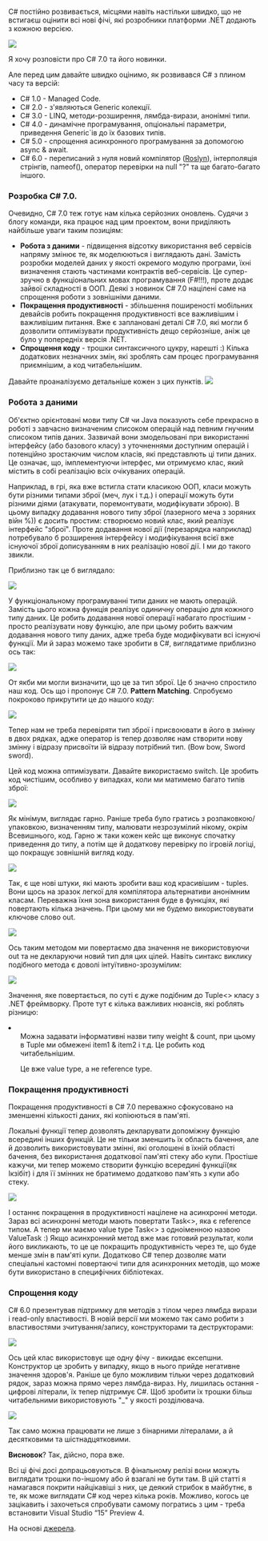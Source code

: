 ﻿C# постійно розвивається, місцями навіть настільки швидко, що не встигаєш оцінити всі нові фічі, які розробники платформи .NET додають з кожною версією. 

<img src="https://tproger2.azureedge.net/wp-content/uploads/2016/11/sharp-min.png"/>

Я хочу розповісти про C# 7.0 та його новинки. 

Але перед цим давайте швидко оцінимо, як розвивався C# з плином часу та версій:

<ul>
<li>C# 1.0 - Managed Code.</li>
<li>C# 2.0 - з'являються Generic колекції.</li>
<li>C# 3.0 - LINQ, методи-розширення, лямбда-вирази, анонімні типи.</li>
<li>C# 4.0 - динамічне програмування, опціональні параметри, приведення Generic`ів до їх базових типів.</li>
<li>C# 5.0 - спрощення асинхронного програмування за допомогою async & await.</li>
<li>C# 6.0 - переписаний з нуля новий компілятор (<a target = "_blank" href = "https://github.com/dotnet/roslyn">Roslyn</a>), інтерполяція 
стрінгів, nameof(), оператор перевірки на null "?" та ще багато-багато іншого.</li>
</ul>

### Розробка C# 7.0.

Очевидно, C# 7.0 теж готує нам кілька серйозних оновлень. Судячи з блогу команди, яка працює над цим проектом, вони приділяють найбільше уваги таким позиціям:
<ul>
<li><b>Робота з даними</b> - підвищення відсотку використання веб сервісів напряму змінює те, як моделюються і виглядають дані. Замість розробки моделей даних у якості окремого модулю програми, їхні визначення стають частинами контрактів веб-сервісів. Це супер-зручно в функціональних мовах програмування (F#!!!), проте додає зайвої складності в ООП. Деякі з новинок C# 7.0 націлені саме на спрощення роботи з зовнішніми даними.</li>
<li><b>Покращення продуктивності</b> - збільшення поширеності мобільних девайсів робить покращення продуктивності все важливішим і важливішим питання. Вже є заплановані деталі C# 7.0, які могли б дозволити оптимізувати продуктивність дещо серйозніше, аніж це було у попередніх версія .NET. </li>

<li><b>Спрощення коду</b> - трошки синтаксичного цукру, нарешті :) Кілька додаткових незначних змін, які зроблять сам процес програмування приємнішим, а код читабельнішим.</li>
</ul> 
Давайте проаналізуємо детальніше кожен з цих пунктів.

<img src = "https://media.giphy.com/media/iEivb6DyFoJJm/giphy-facebook_s.jpg">


### Робота з даними

Об'єктно орієнтовані мови типу C# чи Java показують себе прекрасно в роботі з завчасно визначеним списоком операцій над певним гнучним списоком типів даних. Зазвичай вони змодельовані при використанні інтерфейсу (або базового класу) з уточненнями доступним операцій і потенційно зростаючим числом класів, які представлють ці типи даних. Це означає, що, імплементуючи інтерфес, ми отримуємо клас, який містить в собі реалізацію всіх очікуваних операцій. 

Наприклад, в грі, яка вже встигла стати класикою ООП, класи можуть бути різними типами зброї (меч, лук і т.д.) і операції можуть бути різними діями (атакувати, поремонтувати, модифікувати зброю). В цьому випадку додавання нового типу зброї (лазерного меча з зоряних війн %)) є досить простим: створюємо новий клас, який реалізує інтерфейс "зброї". Проте додавання нової дії (перезарядка наприклад) потребувало б розширення інтерфейсу і модифікування всієї вже існуючої зброї дописуванням в них реалізацію нової дії. І ми до такого звикли. 

Приблизно так це б виглядало:

<img src = "http://joxi.ru/Vm6zNKJCJWEGmZ.png"/>

У функціональному програмуванні типи даних не мають операцій. Замість цього кожна функція реалізує одиничну операцію для кожного типу даних. Це робить додавання нової операції набагато простішим - просто реалізувати нову функцію, але при цьому робить важчим додавання нового типу даних, адже треба буде модифікувати всі існуючі функції. Ми й зараз можемо таке зробити в C#, виглядатиме приблизно ось так:

<img src = "http://joxi.ru/KAxX1pPCOGQvA8.png">

От якби ми могли визначити, що це за тип зброї. Це б значно спростило наш код. Ось що і пропонує C# 7.0.
<b>Pattern Matching</b>.
Спробуємо покроково прикрутити це до нашого коду:

<img src = "http://joxi.ru/MAjJ6dPt93GOAe.png"/>

Тепер нам не треба перевіряти тип зброї і присвоювати в його в змінну в двох рядках, адже оператор is тепер дозволяє нам створити нову змінну і відразу присвоїти їй відразу потрібний тип. (Bow bow, Sword sword). 

Цей код можна оптимізувати. Давайте використаємо switch. Це зробить код чистішим, особливо у випадках, коли ми матимемо багато типів зброї:

<img src = "http://joxi.ru/82QMwjnH0agO2d.png"/>

Як мінімум, виглядає гарно. Раніше треба було гратись з розпаковкою/упаковкою, визначенням типу, малювати незрозумілий нікому, окрім Всевишнього, код. 
Гарно ж таки кожен кейс ще виконує спочатку приведення до типу, а потім ще й додаткову перевірку по ігровій логіці, що покращує зовнішній вигляд коду.

<img src = "https://i.imgflip.com/1hferb.jpg"/>

Так, є ще нові штуки, які мають зробити ваш код красивішим - tuples. Вони щось на зразок легкої для компілятора альтернативи анонімним класам. Переважна їхня зона використання буде в функціях, які повертають кілька значень. При цьому ми не будемо використовувати ключове слово out. 

<img src = "http://joxi.ru/1A518LlHl67zAE.png"/>

Ось таким методом ми повертаємо два значення не використовуючи out та не декларуючи новий тип для цих цілей. 
Навіть синтакс виклику подібного метода є доволі інтуїтивно-зрозумілим:

<img src = "http://joxi.ru/a2XDwl8CvkWd2g.png"/>

Значення, яке повертається, по суті є дуже подібним до Tuple<> класу з .NET фреймворку. Проте тут є кілька важливих нюансів, які роблять різницю:
<li>
<ul>Можна задавати інформативні назви типу weight & count, при цьому в Tuple ми обмежені item1 & item2 і т.д. Це робить код читабельнішим.</ul>
<ul>Це вже value type, а не reference type. </ul>
</li>

### Покращення продуктивності 

Покращення продуктивності в C# 7.0 переважно сфокусовано на зменшенні кількості даних, які копіюються в пам'яті. 

Локальні функції тепер дозволять декларувати допоміжну функцію всередині інших функцій. Це не тільки зменшить їх область бачення, але й дозволить використовувати змінні, які оголошені в їхній області бачення, без використання додаткової пам'яті стеку або купи. 
Простіше кажучи, ми тепер можемо створити функцію всередині функції(як Ікзібіт) і для її змінних не братимемо додатково пам'ять з купи або стеку. 

<img src = "http://joxi.ru/LmG4wg6CENzP2l.png"/>

І останнє покращення в продуктивності націлене на асинхронні методи. Зараз всі асинхронні методи мають повертати Task<>, яка є reference типом. А тепер ми маємо value type Task<> з одноіменною назвою ValueTask :) 
Якщо асинхронний метод вже має готовий результат, коли його викликають, то це це покращить продуктивність через те, що буде менше змін в пам'яті купи. 
Додатково C# тепер дозволяє мати спеціальні кастомні повертаючі типи для асинхронних методів, що може бути використано в специфічних бібліотеках. 


### Спрощення коду

С# 6.0 презентував підтримку для методів з тілом через лямбда вирази і read-only властивості. В новій версії ми можемо так само робити з властивостями зчитування/запису, конструкторами та деструкторами:

<img src = "http://joxi.ru/8234yW7C7QQdAO"/>

Ось цей клас використовує ще одну фічу - викидає ексепшни. Конструктор це зробить у випадку, якщо в нього прийде негативне значення здоров'я. Раніше це було можливим тільки через додатковий рядок, зараз можна прямо через лямбда-вираз.
Ну, лишилась остання - цифрові літерали, їх тепер підтримує C#. Щоб зробити їх трошки більш читабельними використовують "_" у якості розділювача. 

<img src = "http://joxi.ru/EA41ld8H85kKrb"/>

Так само можна працювати не лише з бінарними літералами, а й десятковими та шістнадцятковими. 


<b>Висновок</b>? Так, дійсно, пора вже. 

Всі ці фічі досі допрацьовуються. В фінальному релізі вони можуть виглядати трошки по-іншому або й взагалі не бути там. 
В цій статті я намагався покрити найцікавіші з них, це деякий стрибок в майбутнє, в те, як може виглядати C# код через кілька років.
Можливо, когось це зацікавить і захочеться спробувати самому погратись з цим - треба встановити  Visual Studio “15” Preview 4.

На основі <a href = "http://www.dotnetcurry.com/csharp/1286/csharp-7-new-expected-features" target = "_blank">джерела</a>.
